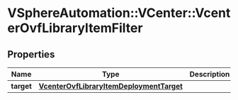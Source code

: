# VSphereAutomation::VCenter::VcenterOvfLibraryItemFilter

## Properties
Name | Type | Description | Notes
------------ | ------------- | ------------- | -------------
**target** | [**VcenterOvfLibraryItemDeploymentTarget**](VcenterOvfLibraryItemDeploymentTarget.md) |  | 



